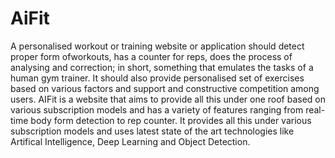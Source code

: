 # AiFit

A personalised workout or training website or application should detect proper form ofworkouts, has a counter for reps, does the process of analysing and correction; in short, something that emulates the tasks of a human gym trainer. It should also provide personalised set of exercises based on various factors and support and constructive competition among users. AIFit is a website that aims to provide all this under one roof based on various subscription models and has a variety of features ranging from real-time body form detection to rep counter. It provides all this under various subscription models and uses latest state of the art technologies like Artifical Intelligence, Deep Learning and Object Detection.
